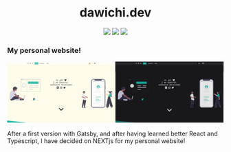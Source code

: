 <h1 align="center">dawichi.dev</h1>

<div align="center">
  <img src="https://img.shields.io/badge/made%20with-next%20js-black" /><span> </span><img src="https://img.shields.io/badge/made%20with-typescript-blue" /><span> </span><img src="https://img.shields.io/badge/made%20with-tailwindcss-ff69b4" />
</div>


### My personal website!

<img src="./public/assets/img/screenshot_light.png" width="50%;" /><img src="./public/assets/img/screenshot_dark.png" width="50%;" />



After a first version with Gatsby, and after having learned better React and Typescript, I have decided on NEXTjs for my personal website!
